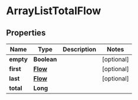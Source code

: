 

# ArrayListTotalFlow


## Properties

| Name | Type | Description | Notes |
|------------ | ------------- | ------------- | -------------|
|**empty** | **Boolean** |  |  [optional] |
|**first** | [**Flow**](Flow.md) |  |  [optional] |
|**last** | [**Flow**](Flow.md) |  |  [optional] |
|**total** | **Long** |  |  |




